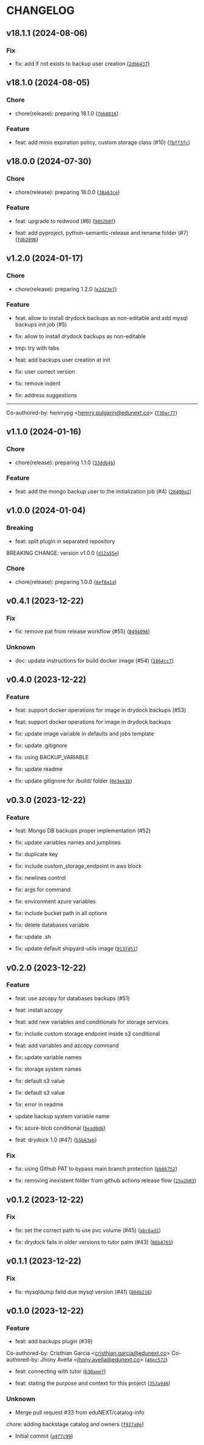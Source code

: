 # CHANGELOG

## v18.1.1 (2024-08-06)

### Fix

* fix: add if not exists to backup user creation ([`2dbb437`](https://github.com/eduNEXT/drydock-backups/commit/2dbb437105e64e077e02338ac93c6a3b4950ac85))

## v18.1.0 (2024-08-05)

### Chore

* chore(release): preparing 18.1.0 ([`7bb8816`](https://github.com/eduNEXT/drydock-backups/commit/7bb8816fde751681459739e9410ac874f3a9370f))

### Feature

* feat: add minio expiration policy, custom storage class (#10) ([`7bff3fc`](https://github.com/eduNEXT/drydock-backups/commit/7bff3fcea4b1661f6c0de315608fa5eca05bd30b))

## v18.0.0 (2024-07-30)

### Chore

* chore(release): preparing 18.0.0 ([`38a63ce`](https://github.com/eduNEXT/drydock-backups/commit/38a63ce61621249f524027e6c631a8e208780394))

### Feature

* feat: upgrade to redwood (#6) ([`9452b0f`](https://github.com/eduNEXT/drydock-backups/commit/9452b0f4326aaa460f32bf7ea4f8c2d6e9d919db))

* feat: add pyproject, python-semantic-release and rename folder (#7) ([`fdb2896`](https://github.com/eduNEXT/drydock-backups/commit/fdb28966631f8d63fbdb7b974680c497a93a78c4))

## v1.2.0 (2024-01-17)

### Chore

* chore(release): preparing 1.2.0 ([`e2d23e7`](https://github.com/eduNEXT/drydock-backups/commit/e2d23e73de5cfb025668c84c2e3ddd19934d72e9))

### Feature

* feat: allow to install drydock backups as non-editable and add mysql backups init job (#5)

* fix: allow to install drydock backups as non-editable

* tmp: try with tabs

* feat: add backups user creation at init

* fix: user correct version

* fix: remove indent

* fix: address suggestions

---------

Co-authored-by: henrrypg &lt;henrry.pulgarin@edunext.co&gt; ([`730ac77`](https://github.com/eduNEXT/drydock-backups/commit/730ac7723526caf4c7ec7581c7071658ba768bcf))

## v1.1.0 (2024-01-16)

### Chore

* chore(release): preparing 1.1.0 ([`33ddb4b`](https://github.com/eduNEXT/drydock-backups/commit/33ddb4bc9c9f2c0818b9099e15df39666ece09a8))

### Feature

* feat: add the mongo backup user to the initialization job (#4) ([`28400a1`](https://github.com/eduNEXT/drydock-backups/commit/28400a11ef7c127d8dea4e466216553666249f8d))

## v1.0.0 (2024-01-04)

### Breaking

* feat: split plugin in separated repository

BREAKING CHANGE: version v1.0.0 ([`d12a55e`](https://github.com/eduNEXT/drydock-backups/commit/d12a55edfda68d09f1743b2f56ba3a73572183e7))

### Chore

* chore(release): preparing 1.0.0 ([`4ef8a1a`](https://github.com/eduNEXT/drydock-backups/commit/4ef8a1a99e8f96452fb288bd318588b00a2287b5))

## v0.4.1 (2023-12-22)

### Fix

* fix: remove pat from release workflow (#55) ([`0494096`](https://github.com/eduNEXT/drydock-backups/commit/04940966d28820ed8b43122f274689e8d5e2cb57))

### Unknown

* doc: update instructions for build docker image (#54) ([`1864cc7`](https://github.com/eduNEXT/drydock-backups/commit/1864cc7cfcabb7e4a1dc872cb1d56b17307ef2ba))

## v0.4.0 (2023-12-22)

### Feature

* feat: support docker operations for image in drydock backups (#53)

* feat: support docker operations for image in drydock backups

* fix: update image variable in defaults and jobs template

* fix: update .gitignore

* fix: using BACKUP_VARIABLE

* fix: update readme

* fix: update gitignore for /build/ folder ([`0e3ee1b`](https://github.com/eduNEXT/drydock-backups/commit/0e3ee1baf61b42d2188712dfae38ab4d2a58bfde))

## v0.3.0 (2023-12-22)

### Feature

* feat: Mongo DB backups proper implementation (#52)

* fix: update variables names and jumplines

* fix: duplicate key

* fix: include custom_storage_endpoint in aws block

* fix: newlines control

* fix: args for command

* fix: environment azure variables

* fix: include bucket path in all options

* fix: delete databases variable

* fix: update .sh

* fix: update default shipyard-utils image ([`913fd51`](https://github.com/eduNEXT/drydock-backups/commit/913fd51af38d8e69d3b72d4d1138d68650df08d2))

## v0.2.0 (2023-12-22)

### Feature

* feat: use azcopy for databases backups (#51)

* feat: install azcopy

* feat: add new variables and conditionals for storage services

* fix: include custom storage endpoint inside s3 conditional

* feat: add variables and azcopy command

* fix: update variable names

* fix: storage system names

* fix: default s3 value

* fix: default s3 value

* fix: error in readme

* update backup system variable name

* fix: azure-blob conditional ([`bead0d6`](https://github.com/eduNEXT/drydock-backups/commit/bead0d6d303eeb73d47af376ea292736c77c7787))

* feat: drydock 1.0 (#47) ([`55b63eb`](https://github.com/eduNEXT/drydock-backups/commit/55b63eb64a233926177c933a8f686648443d0398))

### Fix

* fix: using Github PAT to bypass main branch protection ([`bb66752`](https://github.com/eduNEXT/drydock-backups/commit/bb66752191a47fa852a42ff84be3461a7a8ccc7d))

* fix: removing inexistent folder from github actions release flow ([`15a2b83`](https://github.com/eduNEXT/drydock-backups/commit/15a2b832edb8054d9b233c35d86a86a509d23279))

## v0.1.2 (2023-12-22)

### Fix

* fix: set the correct path to use pvc volume (#45) ([`abc6ad1`](https://github.com/eduNEXT/drydock-backups/commit/abc6ad18f82eb953c144adfdce34dd4bca4844ba))

* fix: drydock fails in older versions to tutor palm (#43) ([`86b4765`](https://github.com/eduNEXT/drydock-backups/commit/86b47650af6e1136ebd172384ce829de2efcb6a1))

## v0.1.1 (2023-12-22)

### Fix

* fix: mysqldump faild due mysql version (#41) ([`804b216`](https://github.com/eduNEXT/drydock-backups/commit/804b2162dbd438ed590e02035cdff2707890dc53))

## v0.1.0 (2023-12-22)

### Feature

* feat: add backups plugin (#39)

Co-authored-by: Cristhian Garcia &lt;cristhian.garcia@edunext.co&gt;
Co-authored-by: Jhony Avella &lt;jhony.avella@edunext.co&gt; ([`46ec572`](https://github.com/eduNEXT/drydock-backups/commit/46ec572ab001bafb0cbf5619d5faac3992182207))

* feat: connecting with tutor ([`630aeef`](https://github.com/eduNEXT/drydock-backups/commit/630aeef72b8c386879d76d0e07c20ffac71aa2cb))

* feat: stating the purpose and context for this project ([`353a946`](https://github.com/eduNEXT/drydock-backups/commit/353a946973ac42940fce4e720207473c17701fde))

### Unknown

* Merge pull request #33 from eduNEXT/catalog-info

chore: adding backstage catalog and owners ([`f927a8e`](https://github.com/eduNEXT/drydock-backups/commit/f927a8e3f34a7d284e717e956b0ea58c5bc18af6))

* Initial commit ([`a4f7c99`](https://github.com/eduNEXT/drydock-backups/commit/a4f7c9906a165383a16b7bd252ede2abccbabdf9))
